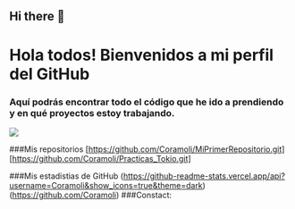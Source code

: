 ## Hi there 👋

<!--
**Coramoli/Coramoli** is a ✨ _special_ ✨ repository because its `README.md` (this file) appears on your GitHub profile.

Here are some ideas to get you started:

- 🔭 I’m currently working on ...
- 🌱 I’m currently learning ...
- 👯 I’m looking to collaborate on ...
- 🤔 I’m looking for help with ...
- 💬 Ask me about ...
- 📫 How to reach me: ...
- 😄 Pronouns: ...
- ⚡ Fun fact: ...
-->

# Hola todos! Bienvenidos a mi perfil del GitHub
### Aquí podrás encontrar todo el código que he ido a prendiendo y en qué proyectos estoy trabajando.

![](https://acerkate.com/storage/2021/05/diseno-web-scaled.jpg)


###Mis repositorios
[https://github.com/Coramoli/MiPrimerRepositorio.git]
[https://github.com/Coramoli/Practicas_Tokio.git]

###Mis estadistias de GitHub
(https://github-readme-stats.vercel.app/api?username=Coramoli&show_icons=true&theme=dark)(https://github.com/Coramoli)
###Constact:

